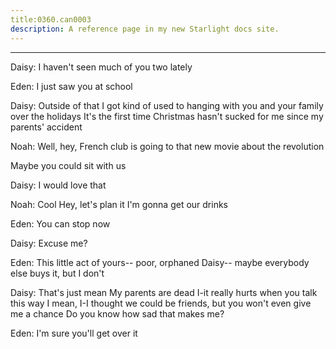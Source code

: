 ```yaml
---
title:0360.can0003
description: A reference page in my new Starlight docs site.
---
```

----- 
Daisy: I haven't seen much of you two lately
 
Eden: I just saw you at school
 
Daisy: Outside of that
 I got kind of used to hanging with you and your 
family over the holidays
 It's the first time Christmas hasn't sucked for me 
since my parents' accident
 
Noah: Well, hey, French club is going to that new movie about the revolution
 
Maybe you could sit with us
 
Daisy: I would love that
 
Noah: Cool
 Hey, let's plan it
 I'm gonna get our drinks
 
Eden: You can stop now
 
Daisy: Excuse me? 
 
Eden: This little act of yours-- poor, orphaned Daisy-- maybe everybody else 
buys it, but I don't
 
Daisy: That's just mean
 My parents are dead
 I-it really hurts when you talk 
this way
 I mean, I-I thought we could be friends, but you won't even give me a 
chance
 Do you know how sad that makes me? 
 
Eden: I'm sure you'll get over it
 
